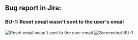 ## **Bug report in Jira:**
### **BU-1: Reset email wasn't sent to the user's email**

![Reset email wasn't sent to the user email](https://github.com/JoannaKraciuk/Photo/blob/2f705f4936e25551eb235621025170de33c2fa6e/Screen%20BU-1.png)
![Screenshot BU-1](https://github.com/JoannaKraciuk/Photo/blob/2f705f4936e25551eb235621025170de33c2fa6e/Screen%20BU-1.1.png)
